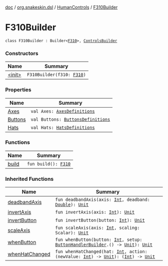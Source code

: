 [doc](../../../index.md) / [org.snakeskin.dsl](../../index.md) / [HumanControls](../index.md) / [F310Builder](./index.md)

# F310Builder

`class F310Builder : Builder<`[`F310`](../../../org.snakeskin.controls.mappings/-f310/index.md)`>, `[`ControlsBuilder`](../-controls-builder/index.md)

### Constructors

| Name | Summary |
|---|---|
| [&lt;init&gt;](-init-.md) | `F310Builder(f310: `[`F310`](../../../org.snakeskin.controls.mappings/-f310/index.md)`)` |

### Properties

| Name | Summary |
|---|---|
| [Axes](-axes.md) | `val Axes: `[`AxesDefinitions`](../../../org.snakeskin.controls.mappings/-f310/-mapping-definitions/-axes-definitions/index.md) |
| [Buttons](-buttons.md) | `val Buttons: `[`ButtonsDefinitions`](../../../org.snakeskin.controls.mappings/-f310/-mapping-definitions/-buttons-definitions/index.md) |
| [Hats](-hats.md) | `val Hats: `[`HatsDefinitions`](../../../org.snakeskin.controls.mappings/-f310/-mapping-definitions/-hats-definitions/index.md) |

### Functions

| Name | Summary |
|---|---|
| [build](build.md) | `fun build(): `[`F310`](../../../org.snakeskin.controls.mappings/-f310/index.md) |

### Inherited Functions

| Name | Summary |
|---|---|
| [deadbandAxis](../-controls-builder/deadband-axis.md) | `fun deadbandAxis(axis: `[`Int`](https://kotlinlang.org/api/latest/jvm/stdlib/kotlin/-int/index.html)`, deadband: `[`Double`](https://kotlinlang.org/api/latest/jvm/stdlib/kotlin/-double/index.html)`): `[`Unit`](https://kotlinlang.org/api/latest/jvm/stdlib/kotlin/-unit/index.html) |
| [invertAxis](../-controls-builder/invert-axis.md) | `fun invertAxis(axis: `[`Int`](https://kotlinlang.org/api/latest/jvm/stdlib/kotlin/-int/index.html)`): `[`Unit`](https://kotlinlang.org/api/latest/jvm/stdlib/kotlin/-unit/index.html) |
| [invertButton](../-controls-builder/invert-button.md) | `fun invertButton(button: `[`Int`](https://kotlinlang.org/api/latest/jvm/stdlib/kotlin/-int/index.html)`): `[`Unit`](https://kotlinlang.org/api/latest/jvm/stdlib/kotlin/-unit/index.html) |
| [scaleAxis](../-controls-builder/scale-axis.md) | `fun scaleAxis(axis: `[`Int`](https://kotlinlang.org/api/latest/jvm/stdlib/kotlin/-int/index.html)`, scaling: Scalar): `[`Unit`](https://kotlinlang.org/api/latest/jvm/stdlib/kotlin/-unit/index.html) |
| [whenButton](../-controls-builder/when-button.md) | `fun whenButton(button: `[`Int`](https://kotlinlang.org/api/latest/jvm/stdlib/kotlin/-int/index.html)`, setup: `[`ButtonHandlerBuilder`](../-button-handler-builder/index.md)`.() -> `[`Unit`](https://kotlinlang.org/api/latest/jvm/stdlib/kotlin/-unit/index.html)`): `[`Unit`](https://kotlinlang.org/api/latest/jvm/stdlib/kotlin/-unit/index.html) |
| [whenHatChanged](../-controls-builder/when-hat-changed.md) | `fun whenHatChanged(hat: `[`Int`](https://kotlinlang.org/api/latest/jvm/stdlib/kotlin/-int/index.html)`, action: (newValue: `[`Int`](https://kotlinlang.org/api/latest/jvm/stdlib/kotlin/-int/index.html)`) -> `[`Unit`](https://kotlinlang.org/api/latest/jvm/stdlib/kotlin/-unit/index.html)`): (`[`Int`](https://kotlinlang.org/api/latest/jvm/stdlib/kotlin/-int/index.html)`) -> `[`Unit`](https://kotlinlang.org/api/latest/jvm/stdlib/kotlin/-unit/index.html) |
